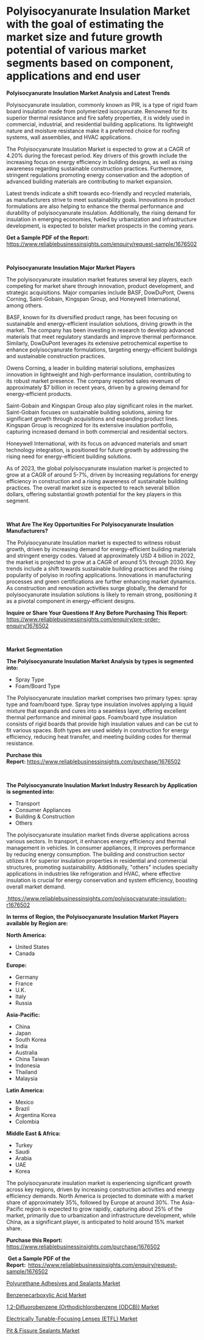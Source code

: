 <p><h1>Polyisocyanurate Insulation Market with the goal of estimating the market size and future growth potential of various market segments based on component, applications and end user</h1></p><p><strong>Polyisocyanurate Insulation Market Analysis and Latest Trends</strong></p>
<p><p>Polyisocyanurate insulation, commonly known as PIR, is a type of rigid foam board insulation made from polymerized isocyanurate. Renowned for its superior thermal resistance and fire safety properties, it is widely used in commercial, industrial, and residential building applications. Its lightweight nature and moisture resistance make it a preferred choice for roofing systems, wall assemblies, and HVAC applications.</p><p>The Polyisocyanurate Insulation Market is expected to grow at a CAGR of 4.20% during the forecast period. Key drivers of this growth include the increasing focus on energy efficiency in building designs, as well as rising awareness regarding sustainable construction practices. Furthermore, stringent regulations promoting energy conservation and the adoption of advanced building materials are contributing to market expansion. </p><p>Latest trends indicate a shift towards eco-friendly and recycled materials, as manufacturers strive to meet sustainability goals. Innovations in product formulations are also helping to enhance the thermal performance and durability of polyisocyanurate insulation. Additionally, the rising demand for insulation in emerging economies, fueled by urbanization and infrastructure development, is expected to bolster market prospects in the coming years.</p></p>
<p><strong>Get a Sample PDF of the Report:&nbsp;</strong> <a href="https://www.reliablebusinessinsights.com/enquiry/request-sample/1676502?utm_campaign=39&utm_medium=2&utm_source=Github&utm_content=ia&utm_term=07112024&utm_id=polyisocyanurate-insulation">https://www.reliablebusinessinsights.com/enquiry/request-sample/1676502</a></p>
<p>&nbsp;</p>
<p><strong>Polyisocyanurate Insulation Major Market Players</strong></p>
<p><p>The polyisocyanurate insulation market features several key players, each competing for market share through innovation, product development, and strategic acquisitions. Major companies include BASF, DowDuPont, Owens Corning, Saint-Gobain, Kingspan Group, and Honeywell International, among others.</p><p>BASF, known for its diversified product range, has been focusing on sustainable and energy-efficient insulation solutions, driving growth in the market. The company has been investing in research to develop advanced materials that meet regulatory standards and improve thermal performance. Similarly, DowDuPont leverages its extensive petrochemical expertise to enhance polyisocyanurate formulations, targeting energy-efficient buildings and sustainable construction practices.</p><p>Owens Corning, a leader in building material solutions, emphasizes innovation in lightweight and high-performance insulation, contributing to its robust market presence. The company reported sales revenues of approximately $7 billion in recent years, driven by a growing demand for energy-efficient products.</p><p>Saint-Gobain and Kingspan Group also play significant roles in the market. Saint-Gobain focuses on sustainable building solutions, aiming for significant growth through acquisitions and expanding product lines. Kingspan Group is recognized for its extensive insulation portfolio, capturing increased demand in both commercial and residential sectors.</p><p>Honeywell International, with its focus on advanced materials and smart technology integration, is positioned for future growth by addressing the rising need for energy-efficient building solutions. </p><p>As of 2023, the global polyisocyanurate insulation market is projected to grow at a CAGR of around 5-7%, driven by increasing regulations for energy efficiency in construction and a rising awareness of sustainable building practices. The overall market size is expected to reach several billion dollars, offering substantial growth potential for the key players in this segment.</p></p>
<p>&nbsp;</p>
<p><strong>What Are The Key Opportunities For Polyisocyanurate Insulation Manufacturers?</strong></p>
<p><p>The Polyisocyanurate Insulation market is expected to witness robust growth, driven by increasing demand for energy-efficient building materials and stringent energy codes. Valued at approximately USD 4 billion in 2022, the market is projected to grow at a CAGR of around 5% through 2030. Key trends include a shift towards sustainable building practices and the rising popularity of polyiso in roofing applications. Innovations in manufacturing processes and green certifications are further enhancing market dynamics. As construction and renovation activities surge globally, the demand for polyisocyanurate insulation solutions is likely to remain strong, positioning it as a pivotal component in energy-efficient designs.</p></p>
<p><strong>Inquire or Share Your Questions If Any Before Purchasing This Report:</strong> <a href="https://www.reliablebusinessinsights.com/enquiry/pre-order-enquiry/1676502?utm_campaign=39&utm_medium=2&utm_source=Github&utm_content=ia&utm_term=07112024&utm_id=polyisocyanurate-insulation">https://www.reliablebusinessinsights.com/enquiry/pre-order-enquiry/1676502</a></p>
<p>&nbsp;</p>
<p><strong>Market Segmentation</strong></p>
<p><strong>The Polyisocyanurate Insulation Market Analysis by types is segmented into:</strong></p>
<p><ul><li>Spray Type</li><li>Foam/Board Type</li></ul></p>
<p><p>The Polyisocyanurate insulation market comprises two primary types: spray type and foam/board type. Spray type insulation involves applying a liquid mixture that expands and cures into a seamless layer, offering excellent thermal performance and minimal gaps. Foam/board type insulation consists of rigid boards that provide high insulation values and can be cut to fit various spaces. Both types are used widely in construction for energy efficiency, reducing heat transfer, and meeting building codes for thermal resistance.</p></p>
<p><strong>Purchase this Report:&nbsp;</strong><a href="https://www.reliablebusinessinsights.com/purchase/1676502?utm_campaign=39&utm_medium=2&utm_source=Github&utm_content=ia&utm_term=07112024&utm_id=polyisocyanurate-insulation">https://www.reliablebusinessinsights.com/purchase/1676502</a></p>
<p>&nbsp;</p>
<p><strong>The Polyisocyanurate Insulation Market Industry Research by Application is segmented into:</strong></p>
<p><ul><li>Transport</li><li>Consumer Appliances</li><li>Building & Construction</li><li>Others</li></ul></p>
<p><p>The polyisocyanurate insulation market finds diverse applications across various sectors. In transport, it enhances energy efficiency and thermal management in vehicles. In consumer appliances, it improves performance by reducing energy consumption. The building and construction sector utilizes it for superior insulation properties in residential and commercial structures, promoting sustainability. Additionally, "others" includes specialty applications in industries like refrigeration and HVAC, where effective insulation is crucial for energy conservation and system efficiency, boosting overall market demand.</p></p>
<p><a href="https://www.reliablebusinessinsights.com/polyisocyanurate-insulation-r1676502?utm_campaign=39&utm_medium=2&utm_source=Github&utm_content=ia&utm_term=07112024&utm_id=polyisocyanurate-insulation">&nbsp;https://www.reliablebusinessinsights.com/polyisocyanurate-insulation-r1676502</a></p>
<p><strong>In terms of Region, the Polyisocyanurate Insulation Market Players available by Region are:</strong></p>
<p>
    <p> <strong> North America: </strong>
        <ul>
            <li>United States</li>
            <li>Canada</li>
        </ul>
        </p> 
    <p> <strong> Europe: </strong>
        <ul>
            <li>Germany</li>
            <li>France</li>
            <li>U.K.</li>
            <li>Italy</li>
            <li>Russia</li>
        </ul>
        </p> 
    <p> <strong> Asia-Pacific: </strong>
        <ul>
            <li>China</li>
            <li>Japan</li>
            <li>South Korea</li>
            <li>India</li>
            <li>Australia</li>
            <li>China Taiwan</li>
            <li>Indonesia</li>
            <li>Thailand</li>
            <li>Malaysia</li>
        </ul>
        </p> 
    <p> <strong> Latin America: </strong>
        <ul>
            <li>Mexico</li>
            <li>Brazil</li>
            <li>Argentina Korea</li>
            <li>Colombia</li>
        </ul>
        </p> 
    <p> <strong> Middle East & Africa: </strong>
        <ul>
            <li>Turkey</li>
            <li>Saudi</li>
            <li>Arabia</li>
            <li>UAE</li>
            <li>Korea</li>
        </ul>
    </p>
    </p>
<p><p>The polyisocyanurate insulation market is experiencing significant growth across key regions, driven by increasing construction activities and energy efficiency demands. North America is projected to dominate with a market share of approximately 35%, followed by Europe at around 30%. The Asia-Pacific region is expected to grow rapidly, capturing about 25% of the market, primarily due to urbanization and infrastructure development, while China, as a significant player, is anticipated to hold around 15% market share.</p></p>
<p><strong>Purchase this Report: </strong><a href="https://www.reliablebusinessinsights.com/purchase/1676502?utm_campaign=39&utm_medium=2&utm_source=Github&utm_content=ia&utm_term=07112024&utm_id=polyisocyanurate-insulation">https://www.reliablebusinessinsights.com/purchase/1676502</a></p>
<p>&nbsp;<strong>Get a Sample PDF of the Report:&nbsp;&nbsp;</strong><a href="https://www.reliablebusinessinsights.com/enquiry/request-sample/1676502?utm_campaign=39&utm_medium=2&utm_source=Github&utm_content=ia&utm_term=07112024&utm_id=polyisocyanurate-insulation">https://www.reliablebusinessinsights.com/enquiry/request-sample/1676502</a></p>
<p><strong></strong></p>
<p><p><a href="https://github.com/elseludvikoh/Market-Research-Report-List-1/blob/main/polyurethane-adhesives-and-sealants-market.md?utm_campaign=39&utm_medium=2&utm_source=Github&utm_content=ia&utm_term=07112024&utm_id=polyisocyanurate-insulation">Polyurethane Adhesives and Sealants Market</a></p><p><a href="https://github.com/ibbiechinotit/Market-Research-Report-List-1/blob/main/benzenecarboxylic-acid-market.md?utm_campaign=39&utm_medium=2&utm_source=Github&utm_content=ia&utm_term=07112024&utm_id=polyisocyanurate-insulation">Benzenecarboxylic Acid Market</a></p><p><a href="https://www.linkedin.com/pulse/12-difluorobenzene-orthodichlorobenzene-odcb-market-forecasts-cucve?utm_campaign=39&utm_medium=2&utm_source=Github&utm_content=ia&utm_term=07112024&utm_id=polyisocyanurate-insulation">1,2-Difluorobenzene (Orthodichlorobenzene (ODCB)) Market</a></p><p><a href="https://www.linkedin.com/pulse/market-dynamics-future-trends-global-electrically-tunable-focusing-aq7qe?utm_campaign=39&utm_medium=2&utm_source=Github&utm_content=ia&utm_term=07112024&utm_id=polyisocyanurate-insulation">Electrically Tunable-Focusing Lenses (ETFL) Market</a></p><p><a href="https://issuu.com/reportprime-2/docs/pit-fissure-sealants-market-size-20_d11a31ee6adfe2?utm_campaign=39&utm_medium=2&utm_source=Github&utm_content=ia&utm_term=07112024&utm_id=polyisocyanurate-insulation">Pit & Fissure Sealants Market</a></p></p>